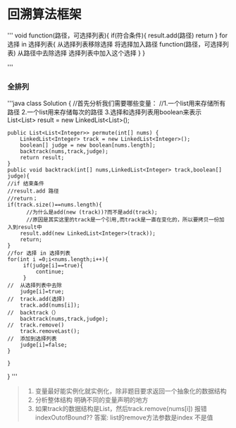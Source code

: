 # 回溯算法框架
'''
void function(路径，可选择列表){
if(符合条件){
    result.add(路径)
    return
}
for 选择 in 选择列表{
   从选择列表移除选择
   将选择加入路径
   function(路径，可选择列表)
   从路径中去除选择
   选择列表中加入这个选择
}
}

'''
### 全排列
'''java
class Solution {
    //首先分析我们需要哪些变量：
    //1.一个list用来存储所有路径 2.一个list用来存储每次的路径 3.选择和选择列表用boolean来表示
    List<List<Integer>> result = new LinkedList<List<Integer>>();
    
    public List<List<Integer>> permute(int[] nums) {
        LinkedList<Integer> track = new LinkedList<Integer>();
        boolean[] judge = new boolean[nums.length];
        backtrack(nums,track,judge);
        return result;
    }
    public void backtrack(int[] nums,LinkedList<Integer> track,boolean[] judge){
    //if 结束条件
    //result.add 路径
    //return；
    if(track.size()==nums.length){
          //为什么是add(new (track))?而不是add(track);
          //原因是其实这里的track是一个引用,而track是一直在变化的，所以要拷贝一份加入到result中
        result.add(new LinkedList<Integer>(track));
        return;
    }
    //for 选择 in 选择列表
    for(int i =0;i<nums.length;i++){
         if(judge[i]==true){
             continue;
         }
    //  从选择列表中去除
        judge[i]=true;
    //  track.add(选择)
        track.add(nums[i]);
    //  backtrack（）
        backtrack(nums,track,judge);
    //  track.remove()
        track.removeLast();
    //  添加到选择列表
        judge[i]=false;
    }

    }
}
'''
> 1. 变量最好能实例化就实例化，除非题目要求返回一个抽象化的数据结构
> 2. 分析整体结构 明确不同的变量声明的地方
> 3. 如果track的数据结构是List，然后track.remove(nums[i]) 报错indexOutofBound??
     答案: list的remove方法参数是index 不是值

